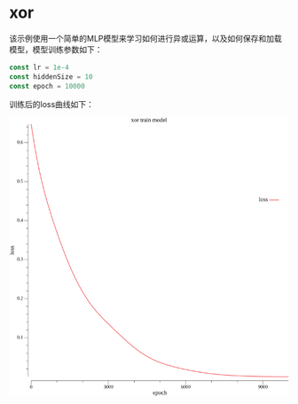 # xor

该示例使用一个简单的MLP模型来学习如何进行异或运算，以及如何保存和加载模型，模型训练参数如下：

```go
const lr = 1e-4
const hiddenSize = 10
const epoch = 10000
```

训练后的loss曲线如下：

![loss](loss.png)
